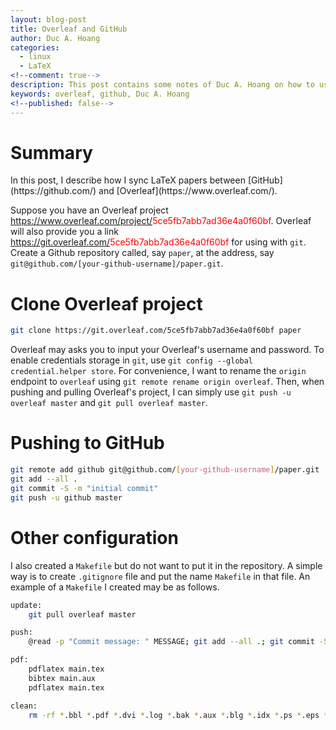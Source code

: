 ```yaml
---
layout: blog-post
title: Overleaf and GitHub
author: Duc A. Hoang
categories:
  - linux
  - LaTeX
<!--comment: true-->
description: This post contains some notes of Duc A. Hoang on how to use Overleaf with GitHub
keywords: overleaf, github, Duc A. Hoang
<!--published: false-->
---
```


<div class="alert alert-info" markdown="1">
<h1 class="alert-heading">Summary</h1>
In this post, I describe how I sync LaTeX papers between [GitHub](https://github.com/) and [Overleaf](https://www.overleaf.com/).
</div>

Suppose you have an Overleaf project <a href="https://www.overleaf.com/project/5ce5fb7abb7ad36e4a0f60bf">https://www.overleaf.com/project/<span style="color:red">5ce5fb7abb7ad36e4a0f60bf</span></a>. Overleaf will also provide you a link <a href="https://git.overleaf.com/5ce5fb7abb7ad36e4a0f60bf">https://git.overleaf.com/<span style="color:red">5ce5fb7abb7ad36e4a0f60bf</span></a> for using with `git`.
Create a Github repository called, say `paper`, at the address, say `git@github.com/[your-github-username]/paper.git`.

# Clone Overleaf project

```bash
git clone https://git.overleaf.com/5ce5fb7abb7ad36e4a0f60bf paper
```

Overleaf may asks you to input your Overleaf's username and password. To enable credentials storage in `git`, use `git config --global credential.helper store`. For convenience, I want to rename the `origin` endpoint to `overleaf` using `git remote rename origin overleaf`. Then, when pushing and pulling Overleaf's project, I can simply use `git push -u overleaf master` and `git pull overleaf master`.

# Pushing to GitHub

```bash
git remote add github git@github.com/[your-github-username]/paper.git
git add --all .
git commit -S -m "initial commit"
git push -u github master
```

# Other configuration

I also created a `Makefile` but do not want to put it in the repository. A simple way is to create `.gitignore` file and put the name `Makefile` in that file. An example of a `Makefile` I created may be as follows.

```bash
update:
	git pull overleaf master

push:
	@read -p "Commit message: " MESSAGE; git add --all .; git commit -S -m "$$MESSAGE"; git push -u overleaf master; git push -u github master

pdf:
	pdflatex main.tex
	bibtex main.aux
	pdflatex main.tex

clean:
	rm -rf *.bbl *.pdf *.dvi *.log *.bak *.aux *.blg *.idx *.ps *.eps *.toc *.out *.snm *.nav *.xml *.bcf *.spl *.synctex.gz *~
```